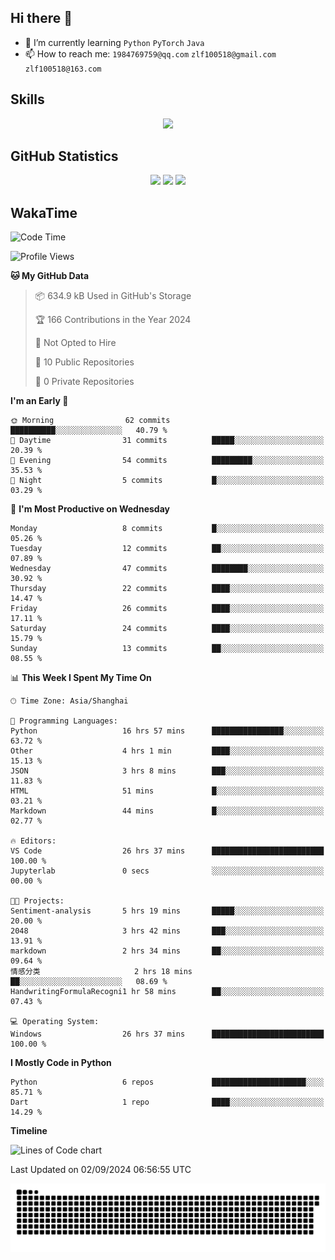 ## Hi there 👋

- 🌱 I’m currently learning `Python` `PyTorch` `Java`
- 📫 How to reach me: `1984769759@qq.com` `zlf100518@gmail.com` `zlf100518@163.com`

## Skills
<div align="center"> <img src="https://skillicons.dev/icons?i=python,linux,git,github,html,css,js" /> </div>

## GitHub Statistics

<div align="center">
  <img src="https://github-readme-stats.vercel.app/api?username=mrcchenfeng&show_icons=true&theme=tokyonight" />
  <img src="https://github-readme-stats.vercel.app/api/top-langs/?username=mrcchenfeng&show_icons=true&theme=tokyonight" />
  <img src="https://github-readme-activity-graph.vercel.app/graph?username=mrcchenfeng&theme=xcode" />
</div>

## WakaTime

<!--START_SECTION:waka-->
![Code Time](http://img.shields.io/badge/Code%20Time-78%20hrs%2026%20mins-blue)

![Profile Views](http://img.shields.io/badge/Profile%20Views-2-blue)

**🐱 My GitHub Data** 

> 📦 634.9 kB Used in GitHub's Storage 
 > 
> 🏆 166 Contributions in the Year 2024
 > 
> 🚫 Not Opted to Hire
 > 
> 📜 10 Public Repositories 
 > 
> 🔑 0 Private Repositories 
 > 
**I'm an Early 🐤** 

```text
🌞 Morning                62 commits          ██████████░░░░░░░░░░░░░░░   40.79 % 
🌆 Daytime                31 commits          █████░░░░░░░░░░░░░░░░░░░░   20.39 % 
🌃 Evening                54 commits          █████████░░░░░░░░░░░░░░░░   35.53 % 
🌙 Night                  5 commits           █░░░░░░░░░░░░░░░░░░░░░░░░   03.29 % 
```
📅 **I'm Most Productive on Wednesday** 

```text
Monday                   8 commits           █░░░░░░░░░░░░░░░░░░░░░░░░   05.26 % 
Tuesday                  12 commits          ██░░░░░░░░░░░░░░░░░░░░░░░   07.89 % 
Wednesday                47 commits          ████████░░░░░░░░░░░░░░░░░   30.92 % 
Thursday                 22 commits          ████░░░░░░░░░░░░░░░░░░░░░   14.47 % 
Friday                   26 commits          ████░░░░░░░░░░░░░░░░░░░░░   17.11 % 
Saturday                 24 commits          ████░░░░░░░░░░░░░░░░░░░░░   15.79 % 
Sunday                   13 commits          ██░░░░░░░░░░░░░░░░░░░░░░░   08.55 % 
```


📊 **This Week I Spent My Time On** 

```text
🕑︎ Time Zone: Asia/Shanghai

💬 Programming Languages: 
Python                   16 hrs 57 mins      ████████████████░░░░░░░░░   63.72 % 
Other                    4 hrs 1 min         ████░░░░░░░░░░░░░░░░░░░░░   15.13 % 
JSON                     3 hrs 8 mins        ███░░░░░░░░░░░░░░░░░░░░░░   11.83 % 
HTML                     51 mins             █░░░░░░░░░░░░░░░░░░░░░░░░   03.21 % 
Markdown                 44 mins             █░░░░░░░░░░░░░░░░░░░░░░░░   02.77 % 

🔥 Editors: 
VS Code                  26 hrs 37 mins      █████████████████████████   100.00 % 
Jupyterlab               0 secs              ░░░░░░░░░░░░░░░░░░░░░░░░░   00.00 % 

🐱‍💻 Projects: 
Sentiment-analysis       5 hrs 19 mins       █████░░░░░░░░░░░░░░░░░░░░   20.00 % 
2048                     3 hrs 42 mins       ███░░░░░░░░░░░░░░░░░░░░░░   13.91 % 
markdown                 2 hrs 34 mins       ██░░░░░░░░░░░░░░░░░░░░░░░   09.64 % 
情感分类                     2 hrs 18 mins       ██░░░░░░░░░░░░░░░░░░░░░░░   08.69 % 
HandwritingFormulaRecogni1 hr 58 mins        ██░░░░░░░░░░░░░░░░░░░░░░░   07.43 % 

💻 Operating System: 
Windows                  26 hrs 37 mins      █████████████████████████   100.00 % 
```

**I Mostly Code in Python** 

```text
Python                   6 repos             █████████████████████░░░░   85.71 % 
Dart                     1 repo              ████░░░░░░░░░░░░░░░░░░░░░   14.29 % 
```



**Timeline**

![Lines of Code chart](https://raw.githubusercontent.com/mrcchenfeng/mrcchenfeng/main/assets/bar_graph.png)


 Last Updated on 02/09/2024 06:56:55 UTC
<!--END_SECTION:waka-->

<div align="center"><img src="./assets/github-snake-dark.svg" /></div>
